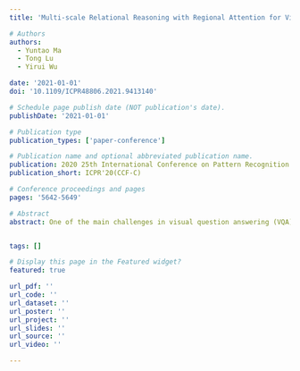 ```yaml
---
title: 'Multi-scale Relational Reasoning with Regional Attention for Visual Question Answering'

# Authors
authors:
  - Yuntao Ma
  - Tong Lu
  - Yirui Wu

date: '2021-01-01'
doi: '10.1109/ICPR48806.2021.9413140'

# Schedule page publish date (NOT publication's date).
publishDate: '2021-01-01'

# Publication type
publication_types: ['paper-conference']

# Publication name and optional abbreviated publication name.
publication: 2020 25th International Conference on Pattern Recognition (ICPR)
publication_short: ICPR'20(CCF-C)

# Conference proceedings and pages
pages: '5642-5649'

# Abstract
abstract: One of the main challenges in visual question answering (VQA) is properly reasoning relations among visual regions involved in the question. In this paper, we propose a novel neural network for question-guided relational reasoning at multiple scales in VQA, where each image region is enhanced through regional attention. Specifically, we introduce a regional attention module consisting of both soft and hard attention mechanisms to select informative regions of the image based on question-guided evaluations. Different combinations of informative regions are then concatenated with question embeddings across scales to capture relational information. The relational reasoning module extracts question-based relationships among regions, with the multi-scale mechanism enhancing the model's sensitivity to numbers and its ability to model diverse relationships. Experimental results demonstrate that our approach achieves state-of-the-art performance on the VQA v2 dataset.


tags: []

# Display this page in the Featured widget?
featured: true

url_pdf: ''
url_code: ''
url_dataset: ''
url_poster: ''
url_project: ''
url_slides: ''
url_source: ''
url_video: ''

---
```

